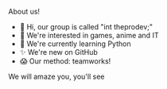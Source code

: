 About us!

- 👋 Hi, our group is called "int theprodev;"
- 👀 We're interested in games, anime and IT
- 🌱 We're currently learning Python
- ✨ We're new on GitHub
- 😱 Our method: teamworks!

We will amaze you, you'll see
